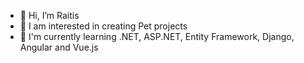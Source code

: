 - 👋 Hi, I’m Raitis
- 👀 I am interested in creating Pet projects
- 🌱 I'm currently learning .NET, ASP.NET, Entity Framework, Django, Angular and Vue.js
